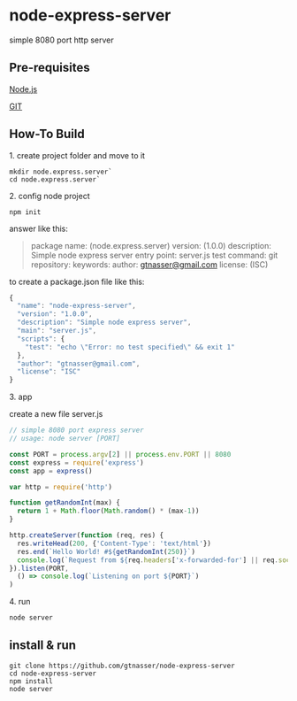 # node-express-server

simple 8080 port http server

## Pre-requisites

[Node.js](https://nodejs.org/)

[GIT](https://git-scm.com/)


## How-To Build

1\. create project folder and move to it

```shell
mkdir node.express.server`
cd node.express.server`
```

2\. config node project

```shell
npm init
```

answer like this:
>package name: (node.express.server)
>version: (1.0.0)
>description: Simple node express server
>entry point: server.js
>test command:
>git repository:
>keywords:
>author: gtnasser@gmail.com
>license: (ISC)

to create a package.json file like this:
```javascript
{
  "name": "node-express-server",
  "version": "1.0.0",
  "description": "Simple node express server",
  "main": "server.js",
  "scripts": {
    "test": "echo \"Error: no test specified\" && exit 1"
  },
  "author": "gtnasser@gmail.com",
  "license": "ISC"
}
```

3\. app

create a new file server.js

```javascript
// simple 8080 port express server
// usage: node server [PORT]

const PORT = process.argv[2] || process.env.PORT || 8080
const express = require('express')
const app = express()

var http = require('http')

function getRandomInt(max) {
  return 1 + Math.floor(Math.random() * (max-1))
}

http.createServer(function (req, res) {
  res.writeHead(200, {'Content-Type': 'text/html'})
  res.end(`Hello World! #${getRandomInt(250)}`)
  console.log(`Request from ${req.headers['x-forwarded-for'] || req.socket.remoteAddress}`)
}).listen(PORT, 
  () => console.log(`Listening on port ${PORT}`)
)
```

4\. run

```sh
node server
```

## install & run

```
git clone https://github.com/gtnasser/node-express-server
cd node-express-server
npm install
node server
```

